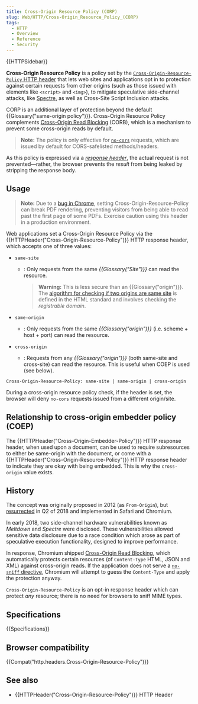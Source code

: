 ```yaml
---
title: Cross-Origin Resource Policy (CORP)
slug: Web/HTTP/Cross-Origin_Resource_Policy_(CORP)
tags:
  - HTTP
  - Overview
  - Reference
  - Security
---
```

{{HTTPSidebar}}

**Cross-Origin Resource Policy** is a policy set by the [`Cross-Origin-Resource-Policy` HTTP header](/en-US/docs/Web/HTTP/Headers/Cross-Origin-Resource-Policy) that lets web sites and applications opt in to protection against certain requests from other origins (such as those issued with elements like `<script>` and `<img>`), to mitigate speculative side-channel attacks, like [Spectre](<https://en.wikipedia.org/wiki/Spectre_(security_vulnerability)>), as well as Cross-Site Script Inclusion attacks.

CORP is an additional layer of protection beyond the default {{Glossary("same-origin policy")}}. Cross-Origin Resource Policy complements [Cross-Origin Read Blocking](https://fetch.spec.whatwg.org/#corb) (CORB), which is a mechanism to prevent some cross-origin reads by default.

> **Note:** The policy is only effective for [`no-cors`](https://fetch.spec.whatwg.org/#concept-request-mode) requests, which are issued by default for CORS-safelisted methods/headers.

As this policy is expressed via a _[response header](/en-US/docs/Glossary/Response_header)_, the actual request is not prevented—rather, the browser prevents the _result_ from being leaked by stripping the response body.

## Usage

> **Note:** Due to a [bug in Chrome](https://bugs.chromium.org/p/chromium/issues/detail?id=1074261), setting Cross-Origin-Resource-Policy can break PDF rendering, preventing visitors from being able to read past the first page of some PDFs. Exercise caution using this header in a production environment.

Web applications set a Cross-Origin Resource Policy via the {{HTTPHeader("Cross-Origin-Resource-Policy")}} HTTP response header, which accepts one of three values:

- `same-site`

  - : Only requests from the same _{{Glossary("Site")}}_ can read the resource.

    > **Warning:** This is less secure than an {{Glossary("origin")}}. The [algorithm for checking if two origins are same site](https://html.spec.whatwg.org/multipage/origin.html#same-site) is defined in the HTML standard and involves checking the _registrable domain_.

- `same-origin`
  - : Only requests from the same _{{Glossary("origin")}}_ (i.e. scheme + host + port) can read the resource.
- `cross-origin`
  - : Requests from any _{{Glossary("origin")}}_ (both same-site and cross-site) can read the resource. This is useful when COEP is used (see below).

```
Cross-Origin-Resource-Policy: same-site | same-origin | cross-origin
```

During a cross-origin resource policy check, if the header is set, the browser will deny `no-cors` requests issued from a different origin/site.

## Relationship to cross-origin embedder policy (COEP)

The {{HTTPHeader("Cross-Origin-Embedder-Policy")}} HTTP response header, when used upon a document, can be used to require subresources to either be same-origin with the document, or come with a {{HTTPHeader("Cross-Origin-Resource-Policy")}} HTTP response header to indicate they are okay with being embedded. This is why the `cross-origin` value exists.

## History

The concept was originally proposed in 2012 (as `From-Origin`), but [resurrected](https://github.com/whatwg/fetch/issues/687) in Q2 of 2018 and implemented in Safari and Chromium.

In early 2018, two side-channel hardware vulnerabilities known as _Meltdown_ and _Spectre_ were disclosed. These vulnerabilities allowed sensitive data disclosure due to a race condition which arose as part of speculative execution functionality, designed to improve performance.

In response, Chromium shipped [Cross-Origin Read Blocking](https://fetch.spec.whatwg.org/#corb), which automatically protects certain resources (of `Content-Type` HTML, JSON and XML) against cross-origin reads. If the application does not serve a [`no-sniff` directive](/en-US/docs/Web/HTTP/Headers/X-Content-Type-Options), Chromium will attempt to guess the `Content-Type` and apply the protection anyway.

`Cross-Origin-Resource-Policy` is an opt-in response header which can protect _any_ resource; there is no need for browsers to sniff MIME types.

## Specifications

{{Specifications}}

## Browser compatibility

{{Compat("http.headers.Cross-Origin-Resource-Policy")}}

## See also

- {{HTTPHeader("Cross-Origin-Resource-Policy")}} HTTP Header
